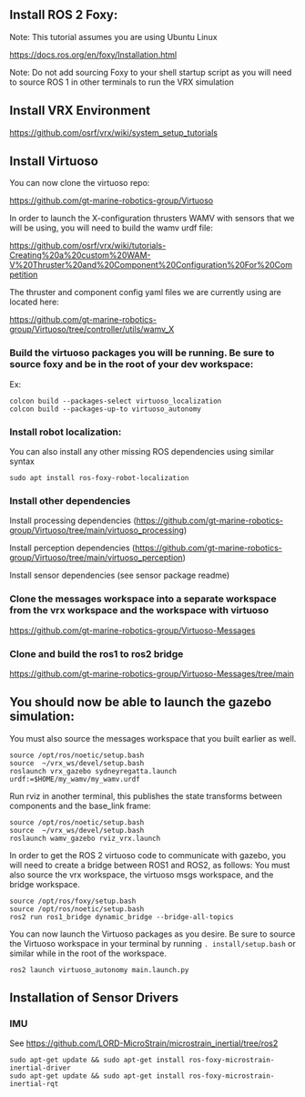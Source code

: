 ## Install ROS 2 Foxy:

Note: This tutorial assumes you are using Ubuntu Linux

https://docs.ros.org/en/foxy/Installation.html

Note: Do not add sourcing Foxy to your shell startup script as you will need to source ROS 1 in other terminals to run the VRX simulation

## Install VRX Environment

https://github.com/osrf/vrx/wiki/system_setup_tutorials

## Install Virtuoso

You can now clone the virtuoso repo:

https://github.com/gt-marine-robotics-group/Virtuoso

In order to launch the X-configuration thrusters WAMV with sensors that we will be using, you will need to build the wamv urdf file:

https://github.com/osrf/vrx/wiki/tutorials-Creating%20a%20custom%20WAM-V%20Thruster%20and%20Component%20Configuration%20For%20Competition


The thruster and component config yaml files we are currently using are located here:

https://github.com/gt-marine-robotics-group/Virtuoso/tree/controller/utils/wamv_X


### Build the virtuoso packages you will be running. Be sure to source foxy and be in the root of your dev workspace:

Ex:
```
colcon build --packages-select virtuoso_localization
colcon build --packages-up-to virtuoso_autonomy
```
### Install robot localization:
You can also install any other missing ROS dependencies using similar syntax
```
sudo apt install ros-foxy-robot-localization
```
### Install other dependencies
Install processing dependencies (https://github.com/gt-marine-robotics-group/Virtuoso/tree/main/virtuoso_processing)

Install perception dependencies (https://github.com/gt-marine-robotics-group/Virtuoso/tree/main/virtuoso_perception)

Install sensor dependencies (see sensor package readme)

### Clone the messages workspace into a separate workspace from the vrx workspace and the workspace with virtuoso
https://github.com/gt-marine-robotics-group/Virtuoso-Messages

### Clone and build the ros1 to ros2 bridge
https://github.com/gt-marine-robotics-group/Virtuoso-Messages/tree/main

## You should now be able to launch the gazebo simulation:
You must also source the messages workspace that you built earlier as well.
```
source /opt/ros/noetic/setup.bash
source  ~/vrx_ws/devel/setup.bash
roslaunch vrx_gazebo sydneyregatta.launch urdf:=$HOME/my_wamv/my_wamv.urdf
```
Run rviz in another terminal, this publishes the state transforms between components and the base_link frame:
```
source /opt/ros/noetic/setup.bash
source  ~/vrx_ws/devel/setup.bash
roslaunch wamv_gazebo rviz_vrx.launch
```
In order to get the ROS 2 virtuoso code to communicate with gazebo, you will need to create a bridge between ROS1 and ROS2, as follows:
You must also source the vrx workspace, the virtuoso msgs workspace, and the bridge workspace.

```
source /opt/ros/foxy/setup.bash
source /opt/ros/noetic/setup.bash
ros2 run ros1_bridge dynamic_bridge --bridge-all-topics
```
You can now launch the Virtuoso packages as you desire. Be sure to source the Virtuoso workspace in your terminal by running `. install/setup.bash` or similar while in the root of the workspace.
```
ros2 launch virtuoso_autonomy main.launch.py
```

## Installation of Sensor Drivers
### IMU
See https://github.com/LORD-MicroStrain/microstrain_inertial/tree/ros2
```
sudo apt-get update && sudo apt-get install ros-foxy-microstrain-inertial-driver
sudo apt-get update && sudo apt-get install ros-foxy-microstrain-inertial-rqt
```
